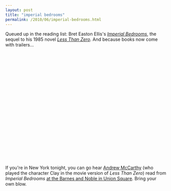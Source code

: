 ```yaml
---
layout: post
title: "imperial bedrooms"
permalink: /2010/06/imperial-bedrooms.html
---
```


<p>Queued up in the reading list: Bret Easton Ellis's <em><a href="http://amzn.to/bvd7Rg">Imperial Bedrooms</a></em>, the sequel to his 1985 novel <em><a href="http://amzn.to/bzvyRK">Less Than Zero</a></em>.  And because books now come with trailers...</p>

<p><object width="560" height="340"><param name="movie" value="http://www.youtube.com/v/pMFRuEnWZ50&amp;hl=en_US&amp;fs=1&amp;"></param><param name="allowFullScreen" value="true"></param><param name="allowscriptaccess" value="always"></param><embed src="http://www.youtube.com/v/pMFRuEnWZ50&amp;hl=en_US&amp;fs=1&amp;" type="application/x-shockwave-flash" allowscriptaccess="always" allowfullscreen="true" width="560" height="340"></embed></object></p>

<p>If you're in New York tonight, you can go hear <a href="http://www.imdb.com/name/nm0000530/">Andrew McCarthy</a> (who played the character Clay in the movie version of <em>Less Than Zero</em>) read from <em>Imperial Bedrooms</em> <a href="http://www.papermag.com/2010/06/andrew_mccarthy_to_read_from_b.php">at the Barnes and Noble in Union Square</a>.  Bring your own blow.</p>



